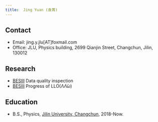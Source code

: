 ```yaml
---
title:  Jing Yuan (袁菁)
---
```


## Contact

- Email: jing.y.jlu[AT]foxmail.com
- Office: JLU, Physics building, 2699 Qianjin Street, Changchun, Jilin, 130012

## Research
- [BESIII](http://bes3.ihep.ac.cn)  Data quality inspection
- [BESIII](http://bes3.ihep.ac.cn)  Progress of LLO($\Lambda\bar{\Lambda}\omega$)

## Education
- B.S., Physics, [Jilin University, Changchun](http://www.usc.edu.cn/), 2018-Now.
